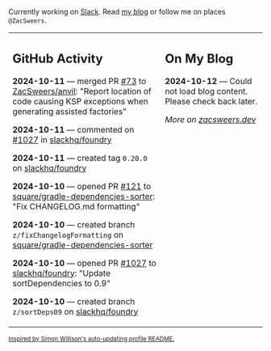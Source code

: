 Currently working on [Slack](https://slack.com/). Read [my blog](https://zacsweers.dev/) or follow me on places `@ZacSweers`.

<table><tr><td valign="top" width="60%">

## GitHub Activity
<!-- githubActivity starts -->
**2024-10-11** — merged PR [#73](https://github.com/ZacSweers/anvil/pull/73) to [ZacSweers/anvil](https://github.com/ZacSweers/anvil): "Report location of code causing KSP exceptions when generating assisted factories"

**2024-10-11** — commented on [#1027](https://github.com/slackhq/foundry/pull/1027#issuecomment-2407883615) in [slackhq/foundry](https://github.com/slackhq/foundry)

**2024-10-11** — created tag `0.20.0` on [slackhq/foundry](https://github.com/slackhq/foundry)

**2024-10-10** — opened PR [#121](https://github.com/square/gradle-dependencies-sorter/pull/121) to [square/gradle-dependencies-sorter](https://github.com/square/gradle-dependencies-sorter): "Fix CHANGELOG.md formatting"

**2024-10-10** — created branch `z/fixChangelogFormatting` on [square/gradle-dependencies-sorter](https://github.com/square/gradle-dependencies-sorter)

**2024-10-10** — opened PR [#1027](https://github.com/slackhq/foundry/pull/1027) to [slackhq/foundry](https://github.com/slackhq/foundry): "Update sortDependencies to 0.9"

**2024-10-10** — created branch `z/sortDeps09` on [slackhq/foundry](https://github.com/slackhq/foundry)
<!-- githubActivity ends -->
</td><td valign="top" width="40%">

## On My Blog
<!-- blog starts -->
**2024-10-12** — Could not load blog content. Please check back later.
<!-- blog ends -->
_More on [zacsweers.dev](https://zacsweers.dev/)_
</td></tr></table>

<sub><a href="https://simonwillison.net/2020/Jul/10/self-updating-profile-readme/">Inspired by Simon Willison's auto-updating profile README.</a></sub>